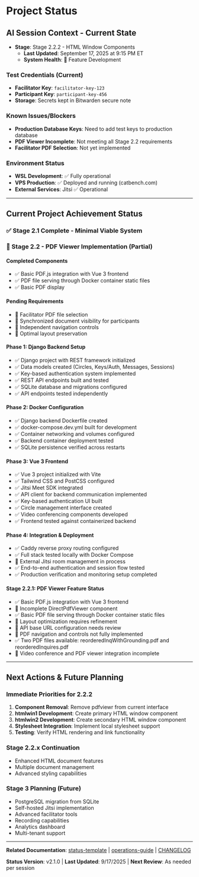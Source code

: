 <!-- InquiryCircle2 – STATUS – Stage2.2 – 9/17/2025 at 8:50 PM ET -->

# Project Status

## AI Session Context - Current State
- **Stage**: Stage 2.2.2 - HTML Window Components
  - **Last Updated**: September 17, 2025 at 9:15 PM ET
  - **System Health**: 🚧 Feature Development


### Test Credentials (Current)
- **Facilitator Key**: `facilitator-key-123`
- **Participant Key**: `participant-key-456`
- **Storage**: Secrets kept in Bitwarden secure note

### Known Issues/Blockers
- **Production Database Keys**: Need to add test keys to production database
- **PDF Viewer Incomplete**: Not meeting all Stage 2.2 requirements
- **Facilitator PDF Selection**: Not yet implemented

### Environment Status
- **WSL Development**: ✅ Fully operational
- **VPS Production**: ✅ Deployed and running (catbench.com)
- **External Services**: Jitsi ✅ Operational

---

## Current Project Achievement Status

### ✅ Stage 2.1 Complete - Minimal Viable System
### 🚧 Stage 2.2 - PDF Viewer Implementation (Partial)

#### Completed Components
- ✅ Basic PDF.js integration with Vue 3 frontend
- ✅ PDF file serving through Docker container static files
- ✅ Basic PDF display

#### Pending Requirements
- 🚧 Facilitator PDF file selection
- 🚧 Synchronized document visibility for participants
- 🚧 Independent navigation controls
- 🚧 Optimal layout preservation

#### Phase 1: Django Backend Setup
- ✅ Django project with REST framework initialized
- ✅ Data models created (Circles, Keys/Auth, Messages, Sessions)
- ✅ Key-based authentication system implemented
- ✅ REST API endpoints built and tested
- ✅ SQLite database and migrations configured
- ✅ API endpoints tested independently

#### Phase 2: Docker Configuration
- ✅ Django backend Dockerfile created
- ✅ docker-compose.dev.yml built for development
- ✅ Container networking and volumes configured
- ✅ Backend container deployment tested
- ✅ SQLite persistence verified across restarts

#### Phase 3: Vue 3 Frontend
- ✅ Vue 3 project initialized with Vite
- ✅ Tailwind CSS and PostCSS configured
- ✅ Jitsi Meet SDK integrated
- ✅ API client for backend communication implemented
- ✅ Key-based authentication UI built
- ✅ Circle management interface created
- ✅ Video conferencing components developed
- ✅ Frontend tested against containerized backend

#### Phase 4: Integration & Deployment
- ✅ Caddy reverse proxy routing configured
- ✅ Full stack tested locally with Docker Compose
- 🚧 External Jitsi room management in process
- ✅ End-to-end authentication and session flow tested
- ✅ Production verification and monitoring setup completed

#### Stage 2.2.1: PDF Viewer Feature Status
- ✅ Basic PDF.js integration with Vue 3 frontend
- 🚧 Incomplete DirectPdfViewer component
- ✅ Basic PDF file serving through Docker container static files
- 🚧 Layout optimization requires refinement
- 🚧 API base URL configuration needs review
- 🚧 PDF navigation and controls not fully implemented
- ✅ Two PDF files available: reorderedInqWithGrounding.pdf and reorderedInquires.pdf
- 🚧 Video conference and PDF viewer integration incomplete

---

## Next Actions & Future Planning

 ### Immediate Priorities for 2.2.2
  1. **Component Removal**: Remove pdfviewr from current interface
  2. **htmlwin1 Development**: Create primary HTML window component
  3. **htmlwin2 Development**: Create secondary HTML window component
  4. **Stylesheet Integration**: Implement local stylesheet support
  5. **Testing**: Verify HTML rendering and link functionality

  ### Stage 2.2.x Continuation
  - Enhanced HTML document features
  - Multiple document management
  - Advanced styling capabilities

### Stage 3 Planning (Future)
- PostgreSQL migration from SQLite
- Self-hosted Jitsi implementation
- Advanced facilitator tools
- Recording capabilities
- Analytics dashboard
- Multi-tenant support

---

**Related Documentation**:
[status-template](./status-template.md) | [operations-guide](./operations-guide.md) | [CHANGELOG](./CHANGELOG.md)

**Status Version**: v2.1.0 | **Last Updated**: 9/17/2025 | **Next Review**: As needed per session